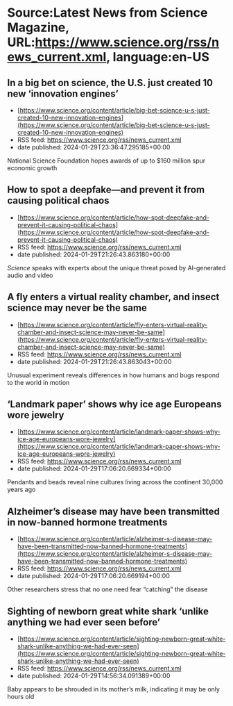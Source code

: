 # Source:Latest News from Science Magazine, URL:https://www.science.org/rss/news_current.xml, language:en-US

## In a big bet on science, the U.S. just created 10 new ‘innovation engines’
 - [https://www.science.org/content/article/big-bet-science-u-s-just-created-10-new-innovation-engines](https://www.science.org/content/article/big-bet-science-u-s-just-created-10-new-innovation-engines)
 - RSS feed: https://www.science.org/rss/news_current.xml
 - date published: 2024-01-29T23:36:47.295185+00:00

National Science Foundation hopes awards of up to $160 million spur economic growth

## How to spot a deepfake—and prevent it from causing political chaos
 - [https://www.science.org/content/article/how-spot-deepfake-and-prevent-it-causing-political-chaos](https://www.science.org/content/article/how-spot-deepfake-and-prevent-it-causing-political-chaos)
 - RSS feed: https://www.science.org/rss/news_current.xml
 - date published: 2024-01-29T21:26:43.863180+00:00

<cite>Science</cite> speaks with experts about the unique threat posed by AI-generated audio and video

## A fly enters a virtual reality chamber, and insect science may never be the same
 - [https://www.science.org/content/article/fly-enters-virtual-reality-chamber-and-insect-science-may-never-be-same](https://www.science.org/content/article/fly-enters-virtual-reality-chamber-and-insect-science-may-never-be-same)
 - RSS feed: https://www.science.org/rss/news_current.xml
 - date published: 2024-01-29T21:26:43.863043+00:00

Unusual experiment reveals differences in how humans and bugs respond to the world in motion

## ‘Landmark paper’ shows why ice age Europeans wore jewelry
 - [https://www.science.org/content/article/landmark-paper-shows-why-ice-age-europeans-wore-jewelry](https://www.science.org/content/article/landmark-paper-shows-why-ice-age-europeans-wore-jewelry)
 - RSS feed: https://www.science.org/rss/news_current.xml
 - date published: 2024-01-29T17:06:20.669334+00:00

Pendants and beads reveal nine cultures living across the continent 30,000 years ago

## Alzheimer’s disease may have been transmitted in now-banned hormone treatments
 - [https://www.science.org/content/article/alzheimer-s-disease-may-have-been-transmitted-now-banned-hormone-treatments](https://www.science.org/content/article/alzheimer-s-disease-may-have-been-transmitted-now-banned-hormone-treatments)
 - RSS feed: https://www.science.org/rss/news_current.xml
 - date published: 2024-01-29T17:06:20.669194+00:00

Other researchers stress that no one need fear “catching” the disease

## Sighting of newborn great white shark ‘unlike anything we had ever seen before’
 - [https://www.science.org/content/article/sighting-newborn-great-white-shark-unlike-anything-we-had-ever-seen](https://www.science.org/content/article/sighting-newborn-great-white-shark-unlike-anything-we-had-ever-seen)
 - RSS feed: https://www.science.org/rss/news_current.xml
 - date published: 2024-01-29T14:56:34.091389+00:00

Baby appears to be shrouded in its mother’s milk, indicating it may be only hours old


